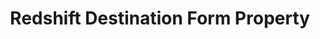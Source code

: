 ---
# -------------------------- #
#        CONTENT TYPE        #
# -------------------------- #

content-type: "api-form"
form-type: "destination"
key: "destination-form-properties-redshift-object"


# -------------------------- #
#        OBJECT INFO         #
# -------------------------- #

title: "Redshift Destination Form Property"
api-type: "redshift"
display-name: "Redshift"

docs-name: "redshift"
db-type: "redshift"

description: ""


# -------------------------- #
#      OBJECT ATTRIBUTES     #
# -------------------------- #

uses-common-fields: true
## See these fields in _data/connect/common/destination-forms.yml > all-destinations
---